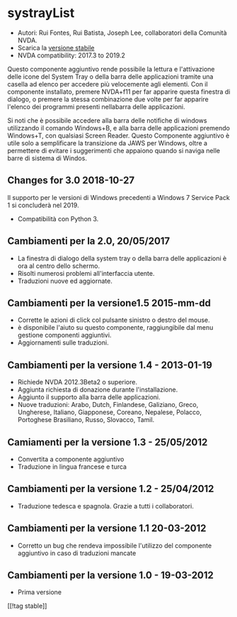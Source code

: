 # systrayList #

*   Autori: Rui Fontes, Rui Batista, Joseph Lee, collaboratori della
    Comunità NVDA.
*   Scarica la [versione stabile][1]
*   NVDA compatibility: 2017.3 to 2019.2

Questo componente aggiuntivo rende possibile la lettura e l'attivazione
delle icone del System Tray o della barra delle applicazioni  tramite una
casella ad elenco per accedere più velocemente agli elementi. Con il
componente installato, premere NVDA+f11 per far apparire questa finestra di
dialogo, o premere la stessa combinazione due volte per far apparire
l'elenco dei programmi presenti nellabarra delle applicazioni. 

Si noti che è possibile accedere alla barra delle notifiche di windows
utilizzando il comando Windows+B, e alla barra delle applicazioni premendo
Windows+T, con qualsiasi Screen Reader. Questo Componente aggiuntivo è utile
solo a semplificare la transizione da JAWS per Windows, oltre a permettere
di evitare i suggerimenti che appaiono quando si naviga nelle barre di
sistema di Windos.

## Changes for 3.0 2018-10-27 ##

Il supporto per le versioni di Windows precedenti a Windows 7 Service Pack 1
si concluderà nel 2019. 

* Compatibilità con Python 3.

## Cambiamenti per la 2.0, 20/05/2017 ##

* La finestra di dialogo della system tray o della barra delle applicazioni
  è ora al centro dello schermo.
* Risolti numerosi problemi all'interfaccia utente.
* Traduzioni nuove ed aggiornate.

## Cambiamenti per la versione1.5 2015-mm-dd ##

* Corrette le azioni di click col pulsante sinistro o destro del mouse.
* è disponibile l'aiuto su questo componente, raggiungibile dal menu
  gestione componenti aggiuntivi.
* Aggiornamenti sulle traduzioni.

## Cambiamenti per la versione 1.4 - 2013-01-19 ##

* Richiede NVDA 2012.3Beta2 o superiore.
* Aggiunta richiesta di donazione durante l'installazione.
* Aggiunto il supporto alla barra delle applicazioni.
* Nuove traduzioni: Arabo, Dutch, Finlandese, Galiziano, Greco, Ungherese,
  Italiano, Giapponese, Coreano, Nepalese, Polacco, Portoghese Brasiliano,
  Russo, Slovacco, Tamil.

## Camiamenti per la versione 1.3 - 25/05/2012 ##

* Convertita a componente aggiuntivo
* Traduzione in lingua francese e turca

## Cambiamenti per la versione 1.2 - 25/04/2012 ##

* Traduzione tedesca e spagnola. Grazie a tutti i collaboratori.

## Cambiamenti per la versione 1.1 20-03-2012 ##

* Corretto un bug che rendeva impossibile l'utilizzo del componente
  aggiuntivo in caso di traduzioni mancate

## Cambiamenti per la versione 1.0 - 19-03-2012 ##

* Prima versione

[[!tag stable]]

[1]: https://addons.nvda-project.org/files/get.php?file=st

